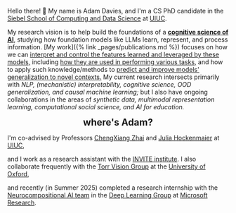 
<style type="text/css">
  /* centered h2 looks better than left-aligned */
  h2 {
    margin: 0em 0 0;
    text-align: center;
  }
  /* remove permalink on hover in section headers (moves it off-center, and also I really don't need it here to begin with) */
  .header-link {
    display: none;
  }
</style>

Hello there! 👋 My name is Adam Davies, and I'm a CS PhD candidate in the [Siebel School of Computing and Data Science](https://siebelschool.illinois.edu/) at [UIUC](https://illinois.edu/).

<!-- My [research vision](https://arxiv.org/abs/2408.05859) is to help build the foundations of a ***cognitive science of AI*** -- that is: where cognitive scientists like psychologists, neuroscientists, linguists, or philosophers of mind study *how intelligent systems* like the minds/brains of humans (and other intelligent animals) *learn, represent, and process information,* I am focused on *performing [analogous study with respect to foundation models like LLMs](https://arxiv.org/abs/2408.05859).* -->
My research vision is to help build the foundations of a **[cognitive science of AI](https://arxiv.org/abs/2408.05859)**, studying how foundation models like LLMs learn, represent, and process information. 
[My work]({% link _pages/publications.md %}) focuses on how we can <ins>interpret and control the features learned and leveraged by these models,</ins> including <ins>how they are used in performing various tasks,</ins> and how to apply such knowledge/methods to <ins>predict and improve models' generalization to novel contexts.</ins> My current research intersects primarily with *NLP, (mechanistic) interpretability, cognitive science, OOD generalization, and causal machine learning;* but I also have ongoing collaborations in the areas of *synthetic data, multimodal representation learning, computational social science, and AI for education.*
<!-- [My work]({% link _pages/publications.md %}) intersects primarily with *natural language processing, (mechanistic) interpretability, cognitive science, and OOD generalization,* with a secondary focus on causal machine learning, synthetic data, multimodal representation learning, and computational social science. -->

## where's Adam?

<!-- **at MSR (Summer 2025):** I'm working with the [Neurocompositional AI team](https://www.microsoft.com/en-us/research/project/neurocompositional-ai/) in the [Deep Learning Group](https://www.microsoft.com/en-us/research/group/deep-learning-group/) at Microsoft Research. -->
 
<!-- ***Current:*** -->
<!-- **at UIUC:**  -->
I'm co-advised by Professors [ChengXiang Zhai](http://czhai.cs.illinois.edu/) and [Julia Hockenmaier](https://siebelschool.illinois.edu/about/people/faculty/juliahmr) at [UIUC](https://illinois.edu/),
<!-- a member of Cheng Zhai's [TIMAN research group](https://timan.cs.illinois.edu/) and Julia Hockenmaier's [hmr-lab](https://hmr-lab.github.io/) at UIUC,  -->
and I work as a research assistant with the [INVITE institute](https://invite.illinois.edu/).
I also collaborate frequently with the [Torr Vision Group](https://torrvision.com/) at the [University of Oxford](https://www.ox.ac.uk/),
<!-- (To get a sense for what I've been working on in this role, see my [recent]({% link _pages/publications.md %}#calm) [preprints]({% link _pages/publications.md %}#njpp) -- coming soon to a conference near you.) -->
and recently (in Summer 2025) completed a research internship with the [Neurocompositional AI team](https://www.microsoft.com/en-us/research/project/neurocompositional-ai/) in the [Deep Learning Group](https://www.microsoft.com/en-us/research/group/deep-learning-group/) at [Microsoft Research](https://www.microsoft.com/en-us/research/).

<!-- ***Past:*** -->
<!-- I was a doctoral research assistant with the [NCSA](https://www.ncsa.illinois.edu/) from August 2021 through July 2022, 
and with Professor [Heng Ji](http://blender.cs.illinois.edu/hengji.html) from August 2022 through July 2023.
I graduated *cum laude* from the University of Utah in Spring 2021 with B.S. degrees in both Computer Science and Cognitive Science, for which I was advised by Professors [Ellen Riloff](http://www.cs.utah.edu/~riloff/) and [Dustin Stokes](http://stokes.mentalpaint.net/Dustin_Stokes.html) (respectively). -->
